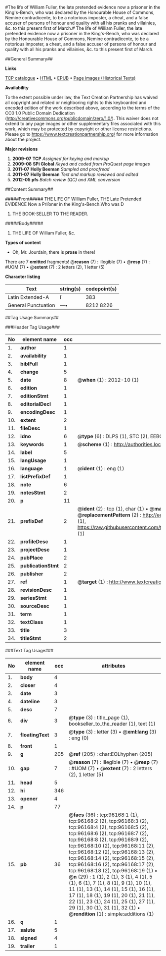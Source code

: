 #The life of William Fuller, the late pretended evidence now a prisoner in the King's-Bench, who was declared by the Honourable House of Commons, Nemine contradicente, to be a notorious imposter, a cheat, and a false accuser of persons of honour and quality with all his pranks and villainies, &c. to this present first of March.#
The life of William Fuller, the late pretended evidence now a prisoner in the King's-Bench, who was declared by the Honourable House of Commons, Nemine contradicente, to be a notorious imposter, a cheat, and a false accuser of persons of honour and quality with all his pranks and villainies, &c. to this present first of March.

##General Summary##

**Links**

[TCP catalogue](http://www.ota.ox.ac.uk/tcp/)  • 
[HTML](http://tei.it.ox.ac.uk/tcp/Texts-HTML/free/A48/A48422.html)  • 
[EPUB](http://tei.it.ox.ac.uk/tcp/Texts-EPUB/free/A48/A48422.epub) • 
[Page images (Historical Texts)](https://historicaltexts.jisc.ac.uk/eebo-12979511e)

**Availability**

To the extent possible under law, the Text Creation Partnership has waived all copyright and related or neighboring rights to this keyboarded and encoded edition of the work described above, according to the terms of the CC0 1.0 Public Domain Dedication (http://creativecommons.org/publicdomain/zero/1.0/). This waiver does not extend to any page images or other supplementary files associated with this work, which may be protected by copyright or other license restrictions. Please go to https://www.textcreationpartnership.org/ for more information about the project.

**Major revisions**

1. __2009-07__ __TCP__ *Assigned for keying and markup*
1. __2009-08__ __SPi Global__ *Keyed and coded from ProQuest page images*
1. __2011-07__ __Holly Beeman__ *Sampled and proofread*
1. __2011-07__ __Holly Beeman__ *Text and markup reviewed and edited*
1. __2012-05__ __pfs__ *Batch review (QC) and XML conversion*

##Content Summary##

#####Front#####
THE LIFE OF William Fuller, THE Late Pretended EVIDENCE Now a Priſoner in the King's-Bench.Who was D
1. THE BOOK-SELLER TO THE READER.

#####Body#####

1. THE LIFE OF William Fuller, &c.

**Types of content**

  * Oh, Mr. Jourdain, there is **prose** in there!

There are 7 **omitted** fragments! 
 @__reason__ (7) : illegible (7)  •  @__resp__ (7) : #UOM (7)  •  @__extent__ (7) : 2 letters (2), 1 letter (5)

**Character listing**


|Text|string(s)|codepoint(s)|
|---|---|---|
|Latin Extended-A|ſ|383|
|General Punctuation|—•|8212 8226|

##Tag Usage Summary##

###Header Tag Usage###

|No|element name|occ|attributes|
|---|---|---|---|
|1.|__author__|1||
|2.|__availability__|1||
|3.|__biblFull__|1||
|4.|__change__|5||
|5.|__date__|8| @__when__ (1) : 2012-10 (1)|
|6.|__edition__|1||
|7.|__editionStmt__|1||
|8.|__editorialDecl__|1||
|9.|__encodingDesc__|1||
|10.|__extent__|2||
|11.|__fileDesc__|1||
|12.|__idno__|6| @__type__ (6) : DLPS (1), STC (2), EEBO-CITATION (1), OCLC (1), VID (1)|
|13.|__keywords__|1| @__scheme__ (1) : http://authorities.loc.gov/ (1)|
|14.|__label__|5||
|15.|__langUsage__|1||
|16.|__language__|1| @__ident__ (1) : eng (1)|
|17.|__listPrefixDef__|1||
|18.|__note__|6||
|19.|__notesStmt__|2||
|20.|__p__|11||
|21.|__prefixDef__|2| @__ident__ (2) : tcp (1), char (1)  •  @__matchPattern__ (2) : ([0-9\-]+):([0-9IVX]+) (1), (.+) (1)  •  @__replacementPattern__ (2) : http://eebo.chadwyck.com/downloadtiff?vid=$1&page=$2 (1), https://raw.githubusercontent.com/textcreationpartnership/Texts/master/tcpchars.xml#$1 (1)|
|22.|__profileDesc__|1||
|23.|__projectDesc__|1||
|24.|__pubPlace__|2||
|25.|__publicationStmt__|2||
|26.|__publisher__|2||
|27.|__ref__|1| @__target__ (1) : http://www.textcreationpartnership.org/docs/. (1)|
|28.|__revisionDesc__|1||
|29.|__seriesStmt__|1||
|30.|__sourceDesc__|1||
|31.|__term__|1||
|32.|__textClass__|1||
|33.|__title__|3||
|34.|__titleStmt__|2||


###Text Tag Usage###

|No|element name|occ|attributes|
|---|---|---|---|
|1.|__body__|4||
|2.|__closer__|4||
|3.|__date__|3||
|4.|__dateline__|3||
|5.|__desc__|7||
|6.|__div__|3| @__type__ (3) : title_page (1), bookseller_to_the_reader (1), text (1)|
|7.|__floatingText__|3| @__type__ (3) : letter (3)  •  @__xml:lang__ (3) : eng (0)|
|8.|__front__|1||
|9.|__g__|205| @__ref__ (205) : char:EOLhyphen (205)|
|10.|__gap__|7| @__reason__ (7) : illegible (7)  •  @__resp__ (7) : #UOM (7)  •  @__extent__ (7) : 2 letters (2), 1 letter (5)|
|11.|__head__|5||
|12.|__hi__|346||
|13.|__opener__|4||
|14.|__p__|77||
|15.|__pb__|36| @__facs__ (36) : tcp:96168:1 (1), tcp:96168:2 (2), tcp:96168:3 (2), tcp:96168:4 (2), tcp:96168:5 (2), tcp:96168:6 (2), tcp:96168:7 (2), tcp:96168:8 (2), tcp:96168:9 (2), tcp:96168:10 (2), tcp:96168:11 (2), tcp:96168:12 (2), tcp:96168:13 (2), tcp:96168:14 (2), tcp:96168:15 (2), tcp:96168:16 (2), tcp:96168:17 (2), tcp:96168:18 (2), tcp:96168:19 (1)  •  @__n__ (29) : 1 (1), 2 (1), 3 (1), 4 (1), 5 (1), 6 (1), 7 (1), 8 (1), 9 (1), 10 (1), 11 (1), 13 (1), 14 (1), 15 (1), 16 (1), 17 (1), 18 (1), 19 (1), 20 (1), 21 (1), 22 (1), 23 (1), 24 (1), 25 (1), 27 (1), 29 (1), 30 (1), 31 (1), 32 (1)  •  @__rendition__ (1) : simple:additions (1)|
|16.|__q__|1||
|17.|__salute__|5||
|18.|__signed__|4||
|19.|__trailer__|1||
